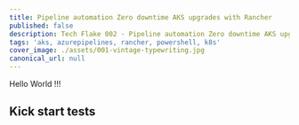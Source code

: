 ```yaml
---
title: Pipeline automation Zero downtime AKS upgrades with Rancher
published: false
description: Tech Flake 002 - Pipeline automation Zero downtime AKS upgrades
tags: 'aks, azurepipelines, rancher, powershell, k8s'
cover_image: ./assets/001-vintage-typewriting.jpg
canonical_url: null
---
```


<!-- 001-birds.jpg   https://pixabay.com/photos/birds-tree-animals-silhouette-4395443/ -->

Hello World !!!

## Kick start tests
